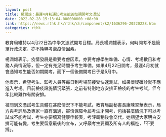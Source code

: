 ```yaml
---
layout: post
title: 楊潤雄：最遲4月初通知考生能否如期開考文憑試
date: 2022-02-28 15:13:04.000000000 +08:00
link: https://news.rthk.hk/rthk/ch/component/k2/1636296-20220228.htm
categories: rthk
---
```


教育局維持以4月22日為中學文憑試開考目標。局長楊潤雄表示，何時開考不是簡單行政決定，亦不純粹考慮疫情因素。

楊潤雄表示，疫情發展是重要考慮因素，亦要考慮學生準備、心情、考場數目和考務人員情況等，但一定有充足時間予考生準備。如果4月22日開考，最遲4月初就會通知考生能否如期開考，而下一個後備開考日子是5月中。

他表示，希望考生、監考人員等每日到考場前接受快速測試，如果懷疑確診就不應進入考場。目前檢疫設施情況緊張，之前有特別地方安排正檢疫的考生考試，但今年比較難作有關安排。

被問到文憑試考生具體在甚麼情況下不能考試，教育局副秘書長康陳翠華表示，局方與考評局及專家一直有溝通，審慎保障今屆考生才開考，包括甚麼情況下可以考試或不能考試，考生亦要填寫健康申報表，考評局稍後會交代。她期望大家明白安排可能有變，考生要留意最後的宣布，又呼籲考生要顧及所有人的福祉，「不要搏」。
